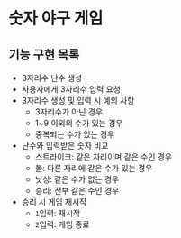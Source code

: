 # 숫자 야구 게임
## 기능 구현 목록
- 3자리수 난수 생성
- 사용자에게 3자리수 입력 요청
- 3자리수 생성 및 입력 시 예외 사항
    - 3자리수가 아닌 경우
    - 1~9 이외의 수가 있는 경우
    - 중복되는 수가 있는 경우
- 난수와 입력받은 숫자 비교
    - 스트라이크: 같은 자리이며 같은 수인 경우
    - 볼: 다른 자리에 같은 수가 있는 경우
    - 낫싱: 같은 수가 없는 경우
    - 승리: 전부 같은 수인 경우
- 승리 시 게임 재시작
  - `1`입력: 재시작
  - `2`입력: 게임 종료